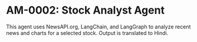 # AM-0002: Stock Analyst Agent

This agent uses NewsAPI.org, LangChain, and LangGraph to analyze recent news and charts for a selected stock. Output is translated to Hindi.

